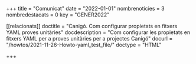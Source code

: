 +++
title             = "Comunicat"
date	 	  	  = "2022-01-01"
nombrenoticies    = 3
nombredestacats   = 0
key 		  	  = "GENER2022"

[[relacionats]]
doctitle          = "Canigó. Com configurar propietats en fitxers YAML proves unitàries"
docdescription    = "Com configurar les propietats en fitxers YAML per a proves unitàries per a projectes Canigó"
docurl            = "/howtos/2021-11-26-Howto-yaml_test_file/"
doctype           = "HTML"

+++
